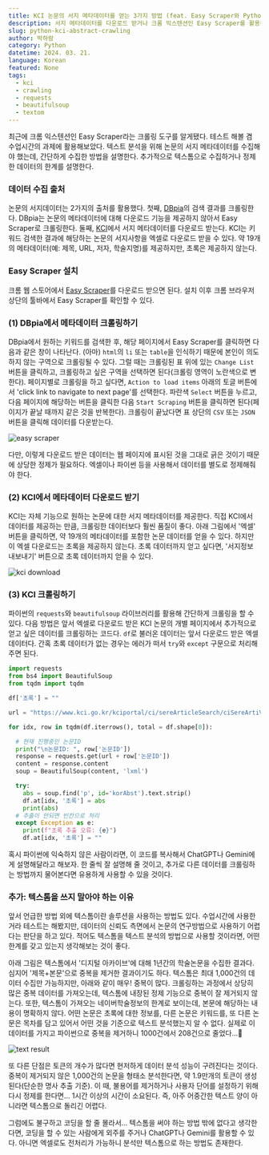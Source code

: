 ```yaml
---
title: KCI 논문의 서지 메타데이터를 얻는 3가지 방법 (feat. Easy Scraper와 Python, 텍스톰을 쓰지 말아야 하는 이유)
description: 서지 메타데이터를 다운로드 받거나 크롬 익스텐션인 Easy Scraper를 활용해 논문의 서지 메타데이터를 크롤링하는 방법에 대해 알아보자. 파이썬의 requests와 beautifulsoup을 활용해 크롤링하는 방법도 알아본다.
slug: python-kci-abstract-crawling
author: 박하람
category: Python
datetime: 2024. 03. 21.
language: Korean
featured: None
tags:
  - kci
  - crawling
  - requests
  - beautifulsoup
  - textom
---
```


최근에 크롬 익스텐션인 Easy Scraper라는 크롤링 도구를 알게됐다. 테스트 해볼 겸 수업시간의 과제에 활용해보았다. 텍스트 분석을 위해 논문의 서지 메타데이터를 수집해야 했는데, 간단하게 수집한 방법을 설명한다. 추가적으로 텍스톰으로 수집하거나 정제한 데이터의 한계를 설명한다.

### 데이터 수집 출처

논문의 서지데이터는 2가지의 출처를 활용했다. 첫째, [DBpia](https://www.dbpia.co.kr/)의 검색 결과를 크롤링한다. DBpia는 논문의 메타데이터에 대해 다운로드 기능을 제공하지 않아서 Easy Scraper로 크롤링한다. 둘째, [KCI](https://www.kci.go.kr/kciportal/main.kci)에서 서지 메타데이터를 다운로드 받는다. KCI는 키워드 검색한 결과에 해당하는 논문의 서지사항을 엑셀로 다운로드 받을 수 있다. 약 19개의 메타데이터(예: 제목, URL, 저자, 학술지명)를 제공하지만, 초록은 제공하지 않는다.

### Easy Scraper 설치

크롬 웹 스토어에서 [Easy Scraper](https://chromewebstore.google.com/detail/easy-scraper-free-web-scr/ibdncfidcgeammedkdhoopophkkhcbme)를 다운로드 받으면 된다. 설치 이후 크롬 브라우저 상단의 툴바에서 Easy Scraper를 확인할 수 있다.

### (1) DBpia에서 메타데이터 크롤링하기

DBpia에서 원하는 키워드를 검색한 후, 해당 페이지에서 Easy Scraper를 클릭하면 다음과 같은 창이 나타난다. (아마) `html`의 `li` 또는 `table`을 인식하기 때문에 본인이 의도하지 않는 구역으로 크롤링될 수 있다. 그럴 때는 크롤링된 표 위에 있는 `Change List` 버튼을 클릭하고, 크롤링하고 싶은 구역을 선택하면 된다(크롤링 영역이 노란색으로 변한다). 페이지별로 크롤링을 하고 싶다면, `Action to load items` 아래의 토글 버튼에서 'click link to navigate to next page'를 선택한다. 파란색 `Select` 버튼을 누르고, 다음 페이지에 해당하는 버튼을 클릭한 다음 `Start Scraping` 버튼을 클릭하면 된다(페이지가 끝날 때까지 같은 것을 반복한다). 크롤링이 끝났다면 표 상단의 `CSV` 또는 `JSON` 버튼을 클릭해 데이터를 다운받는다.

![easy scraper](/python-kci-abstract-crawling/easy-scraper1.png)

다만, 이렇게 다운로드 받은 데이터는 웹 페이지에 표시된 것을 그대로 긁은 것이기 때문에 상당한 정제가 필요하다. 엑셀이나 파이썬 등을 사용해서 데이터를 별도로 정제해줘야 한다.

### (2) KCI에서 메타데이터 다운로드 받기

KCI는 자체 기능으로 원하는 논문에 대한 서지 메타데이터를 제공한다. 직접 KCI에서 데이터를 제공하는 만큼, 크롤링한 데이터보다 훨씬 품질이 좋다. 아래 그림에서 '엑셀' 버튼을 클릭하면, 약 19개의 메타데이터를 포함한 논문 데이터를 얻을 수 있다. 하지만 이 엑셀 다운로드는 초록을 제공하지 않는다. 초록 데이터까지 얻고 싶다면, '서지정보 내보내기' 버튼으로 초록 데이터까지 얻을 수 있다.

![kci download](/python-kci-abstract-crawling/kci-download.png)

### (3) KCI 크롤링하기

파이썬의 `requests`와 `beautifulsoup` 라이브러리를 활용해 간단하게 크롤링을 할 수 있다. 다음 방법은 앞서 엑셀로 다운로드 받은 KCI 논문의 개별 페이지에서 추가적으로 얻고 싶은 데이터를 크롤링하는 코드다. `df`로 불러온 데이터는 앞서 다운로드 받은 엑셀 데이터다. 간혹 초록 데이터가 없는 경우는 에러가 떠서 `try`와 `except` 구문으로 처리해주면 된다.

```py
import requests
from bs4 import BeautifulSoup
from tqdm import tqdm

df['초록'] = ""

url = "https://www.kci.go.kr/kciportal/ci/sereArticleSearch/ciSereArtiView.kci?sereArticleSearchBean.artiId="

for idx, row in tqdm(df.iterrows(), total = df.shape[0]):

  # 현재 진행중인 논문ID
  print("\n논문ID: ", row['논문ID'])
  response = requests.get(url + row['논문ID'])
  content = response.content
  soup = BeautifulSoup(content, 'lxml')

  try:
    abs = soup.find('p', id='korAbst').text.strip()
    df.at[idx, '초록'] = abs
    print(abs)
  # 추출이 안되면 빈칸으로 처리
  except Exception as e:
    print(f"초록 추출 오류: {e}")
    df.at[idx, '초록'] = ""
```

혹시 파이썬에 익숙하지 않은 사람이라면, 이 코드를 복사해서 ChatGPT나 Gemini에게 설명해달라고 해보자. 한 줄씩 잘 설명해 줄 것이고, 추가로 다른 데이터를 크롤링하는 방법까지 물어본다면 유용하게 사용할 수 있을 것이다.

### 추가: 텍스톰을 쓰지 말아야 하는 이유

앞서 언급한 방법 외에 텍스톰이란 솔루션을 사용하는 방법도 있다. 수업시간에 사용한 거라 테스트는 해봤지만, 데이터의 신뢰도 측면에서 논문의 연구방법으로 사용하기 어렵다는 판단을 하고 있다. 적어도 텍스톰을 텍스트 분석의 방법으로 사용할 것이라면, 어떤 한계를 갖고 있는지 생각해보는 것이 좋다.

아래 그림은 텍스톰에서 '디지털 아카이브'에 대해 1년간의 학술논문을 수집한 결과다. 심지어 '제목+본문'으로 중복을 제거한 결과이기도 하다. 텍스톰은 최대 1,000건의 데이터 수집만 가능하지만, 아래와 같이 매우! 중복이 많다. 크롤링하는 과정에서 상당히 많은 중복 데이터를 가져오는데, 텍스톰에 내장된 정제 기능으로 중복이 잘 제거되지 않는다. 또한, 텍스톰이 가져오는 네이버학술정보의 한계로 보이는데, 본문에 해당하는 내용이 명확하지 않다. 어떤 논문은 초록에 대한 정보를, 다른 논문은 키워드를, 또 다른 논문은 목차를 담고 있어서 어떤 것을 기준으로 텍스트 분석했는지 알 수 없다. 실제로 이 데이터를 가지고 파이썬으로 중복을 제거하니 1000건에서 208건으로 줄었다...🥲

![text result](/python-kci-abstract-crawling/textom-crawling.png)

또 다른 단점은 토큰의 개수가 많다면 현저하게 데이터 분석 성능이 구려진다는 것이다. 중복이 제거되지 않은 1,000건의 논문을 형태소 분석한다면, 약 1.9만개의 토큰이 생성된다(단순한 명사 추출 기준). 이 때, 불용어를 제거하거나 사용자 단어를 설정하기 위해 다시 정제를 한다면... 1시간 이상의 시간이 소요된다. 즉, 아주 어중간한 텍스트 양이 아니라면 텍스톰으로 돌리긴 어렵다.

그럼에도 불구하고 코딩을 할 줄 몰라서... 텍스톰을 써야 하는 방법 밖에 없다고 생각한다면, 코딩을 할 수 있는 사람에게 외주를 주거나 ChatGPT나 Gemini를 활용할 수 있다. 아니면 엑셀로도 전처리가 가능하니 분석만 텍스톰으로 하는 방법도 존재한다.
